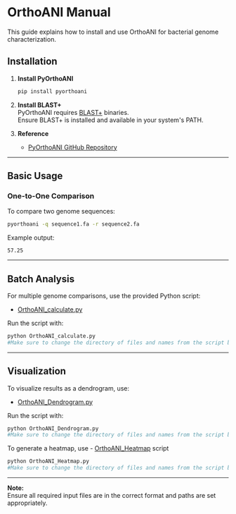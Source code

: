 # OrthoANI Manual

This guide explains how to install and use OrthoANI for bacterial genome characterization.

## Installation

1. **Install PyOrthoANI**  
    ```bash
    pip install pyorthoani
    ```

2. **Install BLAST+**  
    PyOrthoANI requires [BLAST+](https://blast.ncbi.nlm.nih.gov/Blast.cgi?PAGE_TYPE=BlastDocs&DOC_TYPE=Download) binaries.  
    Ensure BLAST+ is installed and available in your system's PATH.

3. **Reference**  
    - [PyOrthoANI GitHub Repository](https://github.com/althonos/pyorthoani)

---

## Basic Usage

### One-to-One Comparison

To compare two genome sequences:

```bash
pyorthoani -q sequence1.fa -r sequence2.fa
```

Example output:
```
57.25
```

---

## Batch Analysis

For multiple genome comparisons, use the provided Python script:

- [OrthoANI_calculate.py](OrthoANI_calculate.py)

Run the script with:
```bash
python OrthoANI_calculate.py
#Make sure to change the directory of files and names from the script before using
```

---

## Visualization

To visualize results as a dendrogram, use:

- [OrthoANI_Dendrogram.py](OrthoANI_Dendrogram.py)

Run the script with:
```bash
python OrthoANI_Dendrogram.py
#Make sure to change the directory of files and names from the script before using
```

To generate a heatmap, use - [OrthoANI_Heatmap](OrthoANI_Heatmap.py) script
```bash
python OrthoANI_Heatmap.py
#Make sure to change the directory of files and names from the script before using
```
---

**Note:**  
Ensure all required input files are in the correct format and paths are set appropriately.
